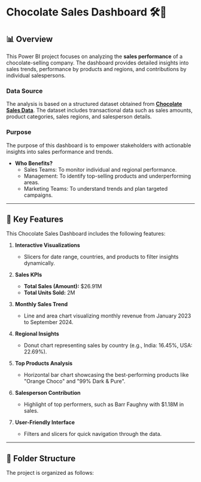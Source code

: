 # Chocolate Sales Dashboard 🛠️🍫

## 📊 Overview  
This Power BI project focuses on analyzing the **sales performance** of a chocolate-selling company. The dashboard provides detailed insights into sales trends, performance by products and regions, and contributions by individual salespersons.

### **Data Source**  
The analysis is based on a structured dataset obtained from **[Chocolate Sales Data](<Chocolate Sales.xlsx>)**. The dataset includes transactional data such as sales amounts, product categories, sales regions, and salesperson details.

### **Purpose**  
The purpose of this dashboard is to empower stakeholders with actionable insights into sales performance and trends.  
- **Who Benefits?**  
  - Sales Teams: To monitor individual and regional performance.  
  - Management: To identify top-selling products and underperforming areas.  
  - Marketing Teams: To understand trends and plan targeted campaigns.  

---

## 🚀 Key Features  
This Chocolate Sales Dashboard includes the following features:  
1. **Interactive Visualizations**  
   - Slicers for date range, countries, and products to filter insights dynamically.  

2. **Sales KPIs**  
   - **Total Sales (Amount):** $26.91M  
   - **Total Units Sold:** 2M  

3. **Monthly Sales Trend**  
   - Line and area chart visualizing monthly revenue from January 2023 to September 2024.  

4. **Regional Insights**  
   - Donut chart representing sales by country (e.g., India: 16.45%, USA: 22.69%).  

5. **Top Products Analysis**  
   - Horizontal bar chart showcasing the best-performing products like "Orange Choco" and "99% Dark & Pure".  

6. **Salesperson Contribution**  
   - Highlight of top performers, such as Barr Faughny with $1.18M in sales.  

7. **User-Friendly Interface**  
   - Filters and slicers for quick navigation through the data.  

---

## 📂 Folder Structure  
The project is organized as follows:  
